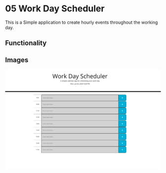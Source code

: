 # 05 Work Day Scheduler

This is a Simple application to create hourly events throughout the working day.

## Functionality

## Images

![Work Day Scheduler](WDS.png)
